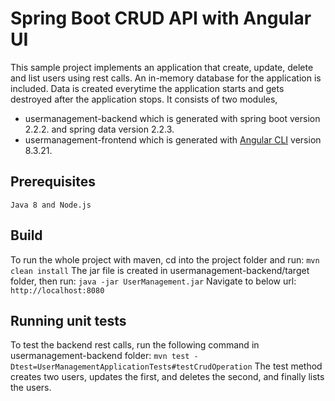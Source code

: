 # Spring Boot CRUD API with Angular UI

This sample project implements an application that create, update, delete and list users using rest calls. An in-memory database for the application is included. Data is created everytime the application starts and gets destroyed after the application stops. It consists of two modules, 
* usermanagement-backend which is generated with spring boot version 2.2.2. and spring data version 2.2.3.
* usermanagement-frontend which is generated with [Angular CLI](https://github.com/angular/angular-cli) version 8.3.21.
## Prerequisites
`Java 8 and Node.js`
## Build
To run the whole project with maven, cd into the project folder and run:
`mvn clean install`
The jar file is created in usermanagement-backend/target folder, then run:
`java -jar UserManagement.jar`
Navigate to below url:
`http://localhost:8080`
## Running unit tests
To test the backend rest calls, run the following command in usermanagement-backend folder:
`mvn test -Dtest=UserManagementApplicationTests#testCrudOperation`
The test method creates two users, updates the first, and deletes the second, and finally lists the users.
